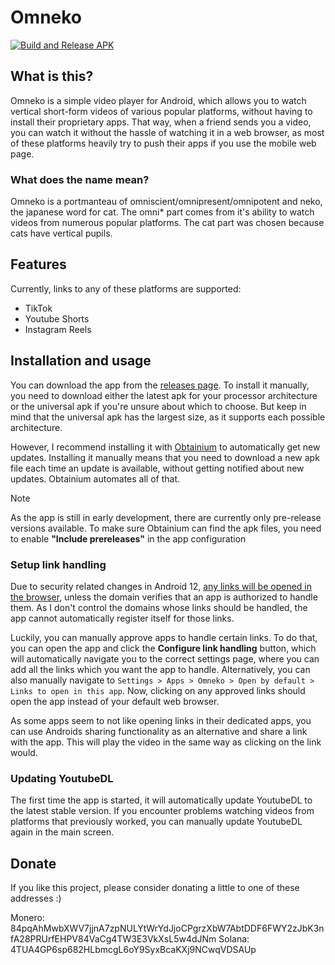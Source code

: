 # Omneko

[![Build and Release APK](https://github.com/tobocode/Omneko/actions/workflows/build_release.yaml/badge.svg)](https://github.com/tobocode/Omneko/actions/workflows/build_release.yaml)

## What is this?

Omneko is a simple video player for Android, which allows you to watch vertical short-form videos of various popular platforms, without having to install their proprietary apps.
That way, when a friend sends you a video, you can watch it without the hassle of watching it in a web browser, as most of these platforms heavily try to push their apps if you use the mobile web page.

### What does the name mean?

Omneko is a portmanteau of omniscient/omnipresent/omnipotent and neko, the japanese word for cat.
The omni* part comes from it's ability to watch videos from numerous popular platforms.
The cat part was chosen because cats have vertical pupils.

## Features

Currently, links to any of these platforms are supported:

- TikTok
- Youtube Shorts
- Instagram Reels

## Installation and usage

You can download the app from the [releases page](https://github.com/tobocode/Omneko/releases).
To install it manually, you need to download either the latest apk for your processor architecture or the universal apk if you're unsure about which to choose.
But keep in mind that the universal apk has the largest size, as it supports each possible architecture.

However, I recommend installing it with [Obtainium](https://github.com/ImranR98/Obtainium) to automatically get new updates.
Installing it manually means that you need to download a new apk file each time an update is available, without getting notified about new updates.
Obtainium automates all of that.

> [!NOTE]
> As the app is still in early development, there are currently only pre-release versions available.
> To make sure Obtainium can find the apk files, you need to enable **"Include prereleases"** in the app configuration

### Setup link handling

Due to security related changes in Android 12, [any links will be opened in the browser](https://developer.android.com/training/app-links/#web-links), unless the domain verifies that an app is authorized to handle them.
As I don't control the domains whose links should be handled, the app cannot automatically register itself for those links.

Luckily, you can manually approve apps to handle certain links.
To do that, you can open the app and click the **Configure link handling** button, which will automatically navigate you to the correct settings page, where you can add all the links which you want the app to handle.
Alternatively, you can also manually navigate to `Settings > Apps > Omneko > Open by default > Links to open in this app`.
Now, clicking on any approved links should open the app instead of your default web browser.

As some apps seem to not like opening links in their dedicated apps, you can use Androids sharing functionality as an alternative and share a link with the app.
This will play the video in the same way as clicking on the link would.

### Updating YoutubeDL

The first time the app is started, it will automatically update YoutubeDL to the latest stable version.
If you encounter problems watching videos from platforms that previously worked, you can manually update YoutubeDL again in the main screen.

## Donate

If you like this project, please consider donating a little to one of these addresses :)

Monero: 84pqAhMwbXWV7jjnA7zpNULYtWrYdJjoCPgrzXbW7AbtDDF6FWY2zJbK3nfA28PRUrfEHPV84VaCg4TW3E3VkXsL5w4dJNm
Solana: 4TUA4GP6sp682HLbmcgL6oY9SyxBcaKXj9NCwqVDSAUp
